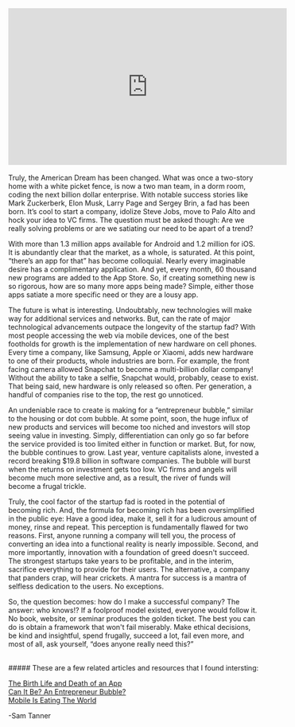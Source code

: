<div style="text-align: center">
 <iframe width="560" height="315" src="https://www.youtube.com/embed/ZRNEUc5k7Jw" frameborder="0" allowfullscreen></iframe>
</div>

<br>
Truly, the American Dream has been changed. What was once a two-story home with a white picket fence, is now a two man team, in a dorm room, coding the next billion dollar enterprise. With notable success stories like Mark Zuckerberk, Elon Musk, Larry Page and Sergey Brin, a fad has been born. It’s cool to start a company, idolize Steve Jobs, move to Palo Alto and hock your idea to VC firms. The question must be asked though: Are we really solving problems or are we satiating our need to be apart of a trend?

With more than 1.3 million apps available for Android and 1.2 million for iOS. It is abundantly clear that the market, as a whole, is saturated. At this point, “there’s an app for that” has become colloquial. Nearly every imaginable desire has a complimentary application. And yet, every month, 60 thousand new programs are added to the App Store. So, if creating something new is so rigorous, how are so many more apps being made? Simple, either those apps satiate a more specific need or they are a lousy app. 

The future is what is interesting. Undoubtably, new technologies will make way for additional services and networks. But, can the rate of major technological advancements outpace the longevity of the startup fad? With most people accessing the web via mobile devices, one of the best footholds for growth is the implementation of new hardware on cell phones. Every time a company, like Samsung, Apple or Xiaomi, adds new hardware to one of their products, whole industries are born. For example, the front facing camera allowed Snapchat to become a multi-billion dollar company! Without the ability to take a selfie, Snapchat would, probably, cease to exist. That being said, new hardware is only released so often. Per generation, a handful of companies rise to the top, the rest go unnoticed. 
 
An undeniable race to create is making for a “entrepreneur bubble,” similar to the housing or dot com bubble. At some point, soon, the huge influx of new products and services will become too niched and investors will stop seeing value in investing. Simply, differentiation can only go so far before the service provided is too limited either in function or market. But, for now, the bubble continues to grow. Last year, venture capitalists alone, invested a record breaking $19.8 billion in software companies. The bubble will burst when the returns on investment gets too low. VC firms and angels will become much more selective and, as a result, the river of funds will become a frugal trickle. 

Truly, the cool factor of the startup fad is rooted in the potential of becoming rich. And, the formula for becoming rich has been oversimplified in the public eye: Have a good idea, make it, sell it for a ludicrous amount of money, rinse and repeat. This perception is fundamentally flawed for two reasons. First, anyone running a company will tell you, the process of converting an idea into a functional reality is nearly impossible. Second, and more importantly, innovation with a foundation of greed doesn't succeed. The strongest startups take years to be profitable, and in the interim, sacrifice everything to provide for their users. The alternative, a company that panders crap, will hear crickets. A mantra for success is a mantra of selfless dedication to the users. No exceptions. 

So, the question becomes: how do I make a successful company? The answer: who knows!? If a foolproof model existed, everyone would follow it. No book, website, or seminar produces the golden ticket. The best you can do is obtain a framework that won't fail miserably. Make ethical decisions, be kind and insightful, spend frugally, succeed a lot, fail even more, and most of all, ask yourself, “does anyone really need this?”

<br>
##### These are a few related articles and resources that I found intersting:


[The Birth Life and Death of an App](https://www.adjust.com/assets/downloads/AppleAppStore_Report2014.pdf) <br>
[Can It Be? An Entrepreneur Bubble?](http://www.inc.com/gene-marks/entrepreneur-bubble-can-it-be.html) <br>
[Mobile Is Eating The World](http://www.slideshare.net/a16z/mobile-is-eating-the-world-40841467) <br>

-Sam Tanner
